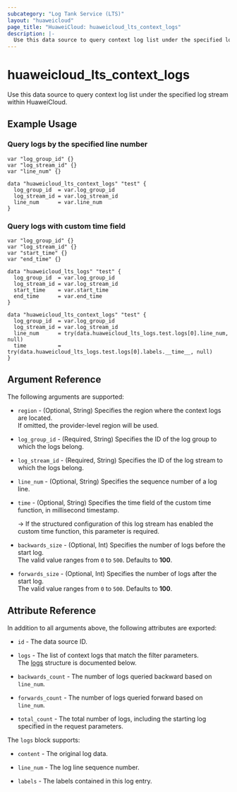 ```yaml
---
subcategory: "Log Tank Service (LTS)"
layout: "huaweicloud"
page_title: "HuaweiCloud: huaweicloud_lts_context_logs"
description: |-
  Use this data source to query context log list under the specified log stream within HuaweiCloud.
---
```


# huaweicloud_lts_context_logs

Use this data source to query context log list under the specified log stream within HuaweiCloud.

## Example Usage

### Query logs by the specified line number

```hcl
var "log_group_id" {}
var "log_stream_id" {}
var "line_num" {}

data "huaweicloud_lts_context_logs" "test" {
  log_group_id  = var.log_group_id
  log_stream_id = var.log_stream_id
  line_num      = var.line_num
}
```

### Query logs with custom time field

```hcl
var "log_group_id" {}
var "log_stream_id" {}
var "start_time" {}
var "end_time" {}

data "huaweicloud_lts_logs" "test" {
  log_group_id  = var.log_group_id
  log_stream_id = var.log_stream_id
  start_time    = var.start_time
  end_time      = var.end_time
}

data "huaweicloud_lts_context_logs" "test" {
  log_group_id  = var.log_group_id
  log_stream_id = var.log_stream_id
  line_num      = try(data.huaweicloud_lts_logs.test.logs[0].line_num, null)
  time          = try(data.huaweicloud_lts_logs.test.logs[0].labels.__time__, null)
}
```

## Argument Reference

The following arguments are supported:

* `region` - (Optional, String) Specifies the region where the context logs are located.  
  If omitted, the provider-level region will be used.

* `log_group_id` - (Required, String) Specifies the ID of the log group to which the logs belong.

* `log_stream_id` - (Required, String) Specifies the ID of the log stream to which the logs belong.

* `line_num` - (Optional, String) Specifies the sequence number of a log line.

* `time` - (Optional, String) Specifies the time field of the custom time function, in millisecond timestamp.  

  -> If the structured configuration of this log stream has enabled the custom time function,
     this parameter is required.

* `backwards_size` - (Optional, Int) Specifies the number of logs before the start log.  
  The valid value ranges from `0` to `500`. Defaults to **100**.

* `forwards_size` - (Optional, Int) Specifies the number of logs after the start log.  
  The valid value ranges from `0` to `500`. Defaults to **100**.

## Attribute Reference

In addition to all arguments above, the following attributes are exported:

* `id` - The data source ID.

* `logs` - The list of context logs that match the filter parameters.  
  The [logs](#lts_context_logs_attr) structure is documented below.

* `backwards_count` - The number of logs queried backward based on `line_num`.

* `forwards_count` - The number of logs queried forward based on `line_num`.

* `total_count` - The total number of logs, including the starting log specified in the request parameters.

<a name="lts_context_logs_attr"></a>
The `logs` block supports:

  * `content` - The original log data.

  * `line_num` - The log line sequence number.

  * `labels` - The labels contained in this log entry.
